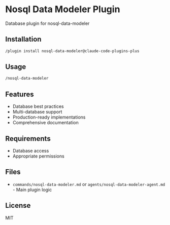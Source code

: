 # Nosql Data Modeler Plugin

Database plugin for nosql-data-modeler

## Installation

```bash
/plugin install nosql-data-modeler@claude-code-plugins-plus
```

## Usage

```bash
/nosql-data-modeler
```

## Features

- Database best practices
- Multi-database support
- Production-ready implementations
- Comprehensive documentation

## Requirements

- Database access
- Appropriate permissions

## Files

- `commands/nosql-data-modeler.md` or `agents/nosql-data-modeler-agent.md` - Main plugin logic

## License

MIT
